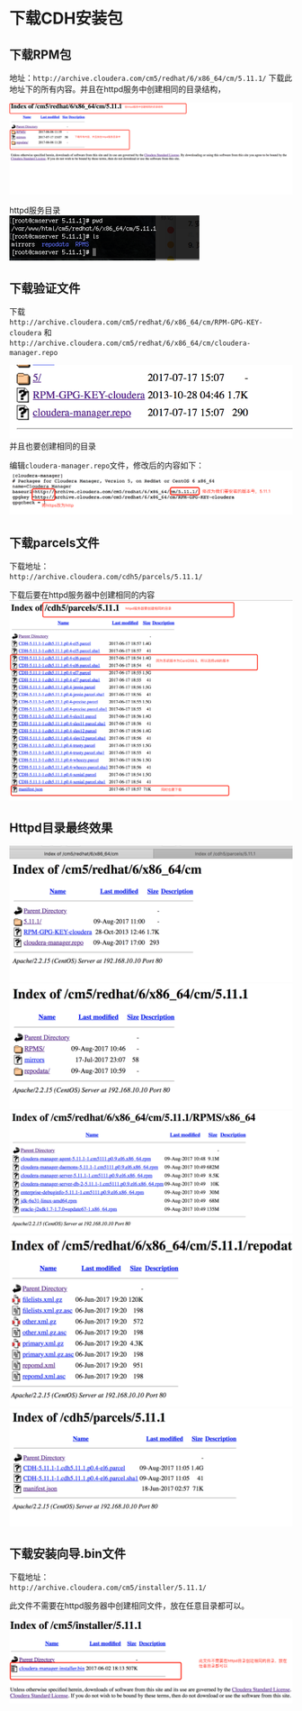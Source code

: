 # 下载CDH安装包

## 下载RPM包
地址：`http://archive.cloudera.com/cm5/redhat/6/x86_64/cm/5.11.1/`
下载此地址下的所有内容。并且在httpd服务中创建相同的目录结构，

![download-rpm][1]

httpd服务目录   
![download-rpm2][2]

## 下载验证文件
下载   
`http://archive.cloudera.com/cm5/redhat/6/x86_64/cm/RPM-GPG-KEY-cloudera`
和   
`http://archive.cloudera.com/cm5/redhat/6/x86_64/cm/cloudera-manager.repo`

![download-rpm3][3]
并且也要创建相同的目录

编辑`cloudera-manager.repo`文件，修改后的内容如下：
![download-rpm4][4]

## 下载parcels文件
下载地址：   
`http://archive.cloudera.com/cdh5/parcels/5.11.1/`

下载后要在httpd服务器中创建相同的内容
![download-rpm5][5]

## Httpd目录最终效果
![download-rpm6][6]
![download-rpm7][7]
![download-rpm8][8]
![download-rpm9][9]
![download-rpm10][10]

## 下载安装向导.bin文件
下载地址：   
`http://archive.cloudera.com/cm5/installer/5.11.1/`

此文件不需要在httpd服务器中创建相同文件，放在任意目录都可以。

![download-rpm11][11]


[1]:./images/download-rpm.png
[2]:./images/download-rpm2.png
[3]:./images/download-rpm3.png
[4]:./images/download-rpm4.png
[5]:./images/download-rpm5.png
[6]:./images/download-rpm6.png
[7]:./images/download-rpm7.png
[8]:./images/download-rpm8.png
[9]:./images/download-rpm9.png
[10]:./images/download-rpm10.png
[11]:./images/download-rpm11.png